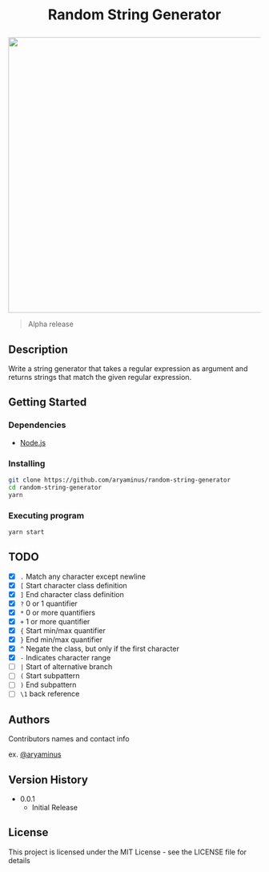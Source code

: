 # <p align="center"> Random String Generator </p>

<p align="center">
    <a href="https://i.imgur.com/ru3ZC6R.png" target="_blank"><img src="https://i.imgur.com/ru3ZC6R.png" height="550"/></a>
</p>

> Alpha release

## Description

Write a string generator that takes a regular expression as argument and returns strings that match the given regular expression.

## Getting Started

### Dependencies

* [Node.js](http://nodejs.org/)

### Installing

```sh
git clone https://github.com/aryaminus/random-string-generator
cd random-string-generator
yarn
```

### Executing program

```sh
yarn start
```

## TODO

- [x] `.` Match any character except newline
- [x] `[` Start character class definition
- [x] `]` End character class definition
- [x] `?` 0 or 1 quantifier
- [x] `*` 0 or more quantifiers
- [x] `+` 1 or more quantifier
- [x] `{` Start min/max quantifier
- [x] `}` End min/max quantifier
- [x] `^` Negate the class, but only if the first character  
- [x] `-` Indicates character range
- [ ] `|` Start of alternative branch
- [ ] `(` Start subpattern
- [ ] `)` End subpattern 
- [ ] `\1` back reference

## Authors

Contributors names and contact info

ex. [@aryaminus](https://github.com/aryaminus)

## Version History

* 0.0.1
  * Initial Release

## License

This project is licensed under the MIT License - see the LICENSE file for details
